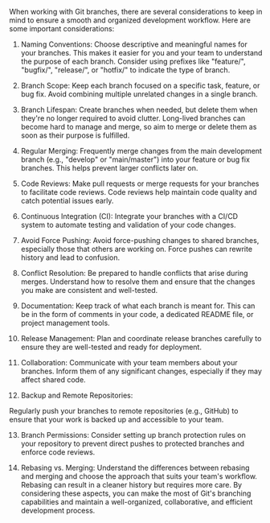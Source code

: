 When working with Git branches, there are several considerations to keep in mind to ensure a smooth and organized development workflow. Here are some important considerations:

1. Naming Conventions:
Choose descriptive and meaningful names for your branches. This makes it easier for you and your team to understand the purpose of each branch.
Consider using prefixes like "feature/", "bugfix/", "release/", or "hotfix/" to indicate the type of branch.

2. Branch Scope:
Keep each branch focused on a specific task, feature, or bug fix. Avoid combining multiple unrelated changes in a single branch.

3. Branch Lifespan:
Create branches when needed, but delete them when they're no longer required to avoid clutter.
Long-lived branches can become hard to manage and merge, so aim to merge or delete them as soon as their purpose is fulfilled.

4. Regular Merging:
Frequently merge changes from the main development branch (e.g., "develop" or "main/master") into your feature or bug fix branches. This helps prevent larger conflicts later on.

5. Code Reviews:
Make pull requests or merge requests for your branches to facilitate code reviews. Code reviews help maintain code quality and catch potential issues early.

6. Continuous Integration (CI):
Integrate your branches with a CI/CD system to automate testing and validation of your code changes.

7. Avoid Force Pushing:
Avoid force-pushing changes to shared branches, especially those that others are working on. Force pushes can rewrite history and lead to confusion.

8. Conflict Resolution:
Be prepared to handle conflicts that arise during merges. Understand how to resolve them and ensure that the changes you make are consistent and well-tested.

9. Documentation:
Keep track of what each branch is meant for. This can be in the form of comments in your code, a dedicated README file, or project management tools.

10. Release Management:
Plan and coordinate release branches carefully to ensure they are well-tested and ready for deployment.

11. Collaboration:
Communicate with your team members about your branches. Inform them of any significant changes, especially if they may affect shared code.

12. Backup and Remote Repositories:

Regularly push your branches to remote repositories (e.g., GitHub) to ensure that your work is backed up and accessible to your team.

13. Branch Permissions:
Consider setting up branch protection rules on your repository to prevent direct pushes to protected branches and enforce code reviews.

14. Rebasing vs. Merging:
Understand the differences between rebasing and merging and choose the approach that suits your team's workflow. Rebasing can result in a cleaner history but requires more care.
By considering these aspects, you can make the most of Git's branching capabilities and maintain a well-organized, collaborative, and efficient development process.
